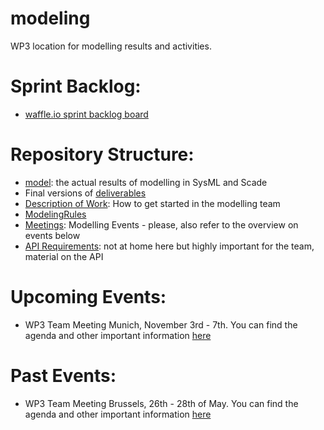 modeling
=========

WP3 location for modelling results and activities.

Sprint Backlog:
===============
* [waffle.io sprint backlog board](https://waffle.io/openetcs/modeling?label=Sprint-Backlog)

Repository Structure:
=====================

* [model](): the actual results of modelling in SysML and Scade
* Final versions of [deliverables](https://github.com/openETCS/modeling/tree/master/deliverables)
* [Description of Work](https://github.com/openETCS/modeling/tree/master/DescriptionOfWork): How to get started in the modelling team
* [ModelingRules](https://github.com/openETCS/modeling/tree/master/ModelingRules)
* [Meetings](https://github.com/openETCS/modeling/tree/master/meetings): Modelling Events - please, also refer to the overview on events below
* [API Requirements](https://github.com/openETCS/requirements/tree/master/D2.7-Technical_Appendix): not at home here but highly important for the team, material on the API

Upcoming Events:
================

* WP3 Team Meeting Munich, November 3rd - 7th.
 You can find the agenda and other important information [here](https://github.com/openETCS/modeling/blob/master/meetings/ADD-Phase/WS031114-Munich/SlidesDay1/1315_WS-MUC-AgendaV03-20141031.pdf)


Past Events:
================

* WP3 Team Meeting Brussels, 26th - 28th of May.
 You can find the agenda and other important information [here](https://github.com/openETCS/modeling/blob/master/meetings/Team-Meeting_Brussels-2014-05-26/OpenETCS_WP3_meeting_agenda.pdf)


